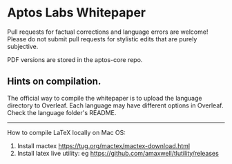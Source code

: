 # Aptos Labs Whitepaper

Pull requests for factual corrections and language errors are welcome! Please do not submit pull requests for stylistic edits that are purely subjective.

PDF versions are stored in the aptos-core repo.

## Hints on compilation.

The official way to compile the whitepaper is to upload the language directory to Overleaf. Each language may have different options in Overleaf. Check the language folder's README.

---

How to compile LaTeX locally on Mac OS:

1. Install mactex https://tug.org/mactex/mactex-download.html
2. Install latex live utility: eg https://github.com/amaxwell/tlutility/releases
